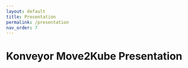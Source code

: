 ```yaml
---
layout: default
title: Presentation
permalink: /presentation
nav_order: 7
---
```


# Konveyor Move2Kube Presentation

<object data="../../assets/pdfs/Move2Kube.pdf" type='application/pdf' width="1000" height="600"></object>
